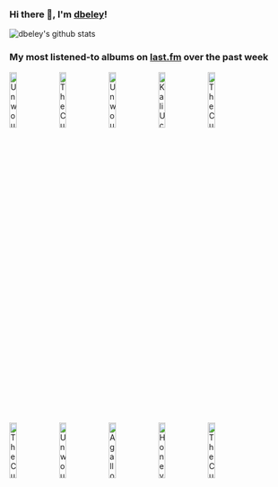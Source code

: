 ### Hi there 👋, I'm [dbeley](https://dbeley.ovh/en)!

![dbeley's github stats](https://github-readme-stats.vercel.app/api?username=dbeley)

### My most listened-to albums on [last.fm](https://www.last.fm/user/d_beley) over the past week

[<img src='https://lastfm.freetls.fastly.net/i/u/300x300/ee4ae5e611f68e5b61e2b89425cc3bbd.png' width='16%' alt='Unwound - Repetition'>](https://www.last.fm/music/unwound/repetition)&nbsp;
[<img src='https://lastfm.freetls.fastly.net/i/u/300x300/d8107b191b710beac0a08ba94aea37ad.jpg' width='16%' alt='The Cure - Disintegration'>](https://www.last.fm/music/the%2bcure/disintegration)&nbsp;
[<img src='https://lastfm.freetls.fastly.net/i/u/300x300/a9271e5ba585a3a4dc45508dabed1bcc.jpg' width='16%' alt='Unwound - Fake Train'>](https://www.last.fm/music/unwound/fake%2btrain)&nbsp;
[<img src='https://lastfm.freetls.fastly.net/i/u/300x300/4ae9fdf9211de7dd30a9c69cd34ae27d.gif' width='16%' alt='Kali Uchis - Isolation'>](https://www.last.fm/music/kali%2buchis/isolation)&nbsp;
[<img src='https://lastfm.freetls.fastly.net/i/u/300x300/dcf7ccf93e1c445583ff952f49eb7a5d.png' width='16%' alt='The Cure - Pornography'>](https://www.last.fm/music/the%2bcure/pornography)&nbsp;
<br>
[<img src='https://lastfm.freetls.fastly.net/i/u/300x300/434fa54e5459058dc64ae00933bb9511.png' width='16%' alt='The Cure - Songs of a Lost World'>](https://www.last.fm/music/the%2bcure/songs%2bof%2ba%2blost%2bworld)&nbsp;
[<img src='https://lastfm.freetls.fastly.net/i/u/300x300/1c758adefc19d1fe7616513f28c318be.jpg' width='16%' alt='Unwound - New Plastic Ideas'>](https://www.last.fm/music/unwound/new%2bplastic%2bideas)&nbsp;
[<img src='https://lastfm.freetls.fastly.net/i/u/300x300/bd898f6391f2434cbe6f517fe1e22f88.png' width='16%' alt='Agalloch - Of Stone, Wind, and Pillor'>](https://www.last.fm/music/agalloch/of%2bstone%252c%2bwind%252c%2band%2bpillor)&nbsp;
[<img src='https://lastfm.freetls.fastly.net/i/u/300x300/ba50b7ca406f35f49f25e8d749d281b3.jpg' width='16%' alt='Honeydip - Another Sunny Day'>](https://www.last.fm/music/honeydip/another%2bsunny%2bday)&nbsp;
[<img src='https://lastfm.freetls.fastly.net/i/u/300x300/7e1f7cafa97e32a9fc549f5cf13061ae.jpg' width='16%' alt='The Cure - Wish'>](https://www.last.fm/music/the%2bcure/wish)&nbsp;
<br>
